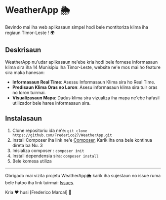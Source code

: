 # WeatherApp 🌦️

Bevindo mai iha web aplikasaun simpel hodi bele montitoriza klima iha regiaun Timor-Leste ! 🌍

## Deskrisaun

WeatherApp nu'udar aplikasaun ne'ebe kria hodi bele fornese informasaun klima sira iha 14 Munisipiu Iha Timor-Leste,  website ne'e mos mai ho feature sira maka hanesan:

- **Informasaun Real Time**: Asessu Informasaun Klima sira ho Real Time.
- **Predisaun Klima Oras no Loron**: Asesu informasaun klima sira tuir oras no loron tuirmai.
- **Visualizasaun Mapa**: Dadus klima sira vizualiza iha mapa ne'ebe hafasil utilizador bele haree informasaun sira.

## Instalasaun

1. Clone repositoriu ida ne'e: `git clone https://github.com/Frederico27/WeatherApp.git`
2. Install Composer iha link ne'e [Composer](https://getcomposer.org/), Karik iha ona bele kontinua direta ba Nu. 3
3. Inisializa composer : `composer init`
4. Install dependensia sira: `composer install`
5. Bele komesa utiliza
---

Obrigado mai vizita projetu WeatherApp🌦️ karik iha sujestaun no issue ruma bele hatoo iha link tuirmai: [Issues](https://github.com/Frederico27/WeatherApp/issues).

Kria ❤️ husi [Frederico Marcal] 🚀
